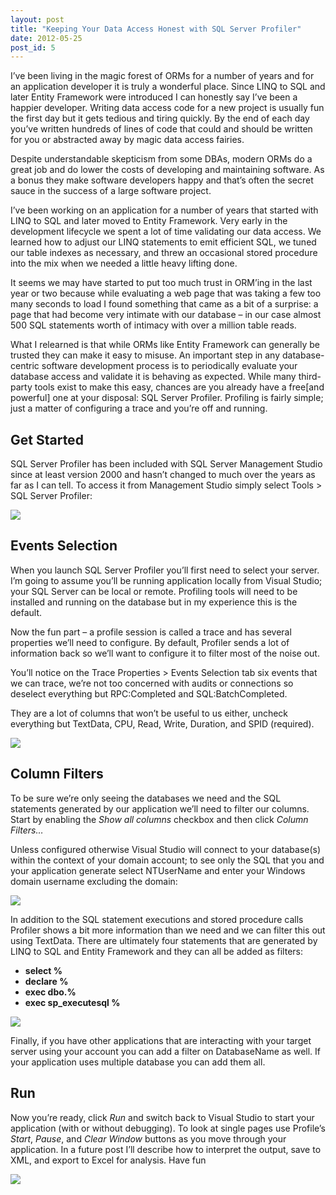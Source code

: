 ```yaml
---
layout: post
title: "Keeping Your Data Access Honest with SQL Server Profiler"
date: 2012-05-25
post_id: 5
---
```


I’ve been living in the magic forest of ORMs for a number of years and for an application developer it is truly a wonderful place. Since LINQ to SQL and later Entity Framework were introduced I can honestly say I’ve been a happier developer. Writing data access code for a new project is usually fun the first day but it gets tedious and tiring quickly. By the end of each day you’ve written hundreds of lines of code that could and should be written for you or abstracted away by magic data access fairies.

Despite understandable skepticism from some DBAs, modern ORMs do a great job and do lower the costs of developing and maintaining software. As a bonus they make software developers happy and that’s often the secret sauce in the success of a large software project.

I’ve been working on an application for a number of years that started with LINQ to SQL and later moved to Entity Framework. Very early in the development lifecycle we spent a lot of time validating our data access. We learned how to adjust our LINQ statements to emit efficient SQL, we tuned our table indexes as necessary, and threw an occasional stored procedure into the mix when we needed a little heavy lifting done.

It seems we may have started to put too much trust in ORM’ing in the last year or two because while evaluating a web page that was taking a few too many seconds to load I found something that came as a bit of a surprise: a page that had become very intimate with our database – in our case almost 500 SQL statements worth of intimacy with over a million table reads.

What I relearned is that while ORMs like Entity Framework can generally be trusted they can make it easy to misuse. An important step in any database-centric software development process is to periodically evaluate your database access and validate it is behaving as expected. While many third-party tools exist to make this easy, chances are you already have a free[and powerful] one at your disposal: SQL Server Profiler. Profiling is fairly simple; just a matter of configuring a trace and you’re off and running.

## Get Started

SQL Server Profiler has been included with SQL Server Management Studio since at least version 2000 and hasn’t changed to much over the years as far as I can tell. To access it from Management Studio simply select Tools > SQL Server Profiler:

![](https://andy.azureedge.net/blog/sql-server-management-studio-636217947849891195.png)

## Events Selection

When you launch SQL Server Profiler you’ll first need to select your server. I’m going to assume you’ll be running application locally from Visual Studio; your SQL Server can be local or remote. Profiling tools will need to be installed and running on the database but in my experience this is the default.

Now the fun part – a profile session is called a trace and has several properties we’ll need to configure. By default, Profiler sends a lot of information back so we’ll want to configure it to filter most of the noise out.

You’ll notice on the Trace Properties > Events Selection tab six events that we can trace, we’re not too concerned with audits or connections so deselect everything but RPC:Completed and SQL:BatchCompleted.

They are a lot of columns that won’t be useful to us either, uncheck everything but TextData, CPU, Read, Write, Duration, and SPID (required).

![](https://andy.azureedge.net/blog/profiler-events-selection-636217947841384633.png)

## Column Filters

To be sure we’re only seeing the databases we need and the SQL statements generated by our application we’ll need to filter our columns. Start by enabling the _Show all columns_ checkbox and then click _Column Filters…_

Unless configured otherwise Visual Studio will connect to your database(s) within the context of your domain account; to see only the SQL that you and your application generate select NTUserName and enter your Windows domain username excluding the domain:

![](https://andy.azureedge.net/blog/nt-user-name-636217947827014503.png)

In addition to the SQL statement executions and stored procedure calls Profiler shows a bit more information than we need and we can filter this out using TextData. There are ultimately four statements that are generated by LINQ to SQL and Entity Framework and they can all be added as filters:

*   **select %**
*   **declare %**
*   **exec dbo.%**
*   **exec sp_executesql %**

![](https://andy.azureedge.net/blog/text-data-636217947858636756.png)

Finally, if you have other applications that are interacting with your target server using your account you can add a filter on DatabaseName as well. If your application uses multiple database you can add them all.

## Run

Now you’re ready, click _Run_ and switch back to Visual Studio to start your application (with or without debugging). To look at single pages use Profile’s _Start_, _Pause_, and _Clear Window_ buttons as you move through your application. In a future post I’ll describe how to interpret the output, save to XML, and export to Excel for analysis. Have fun

![](https://andy.azureedge.net/blog/profile-output-636217947831217908.png)